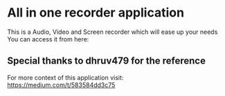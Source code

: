 # All in one recorder application

This is a Audio, Video and Screen recorder which will ease up your needs
You can access it from here:

## Special thanks to dhruv479 for the reference

For more context of this application visit: <https://medium.com/t/583584dd3c75>
